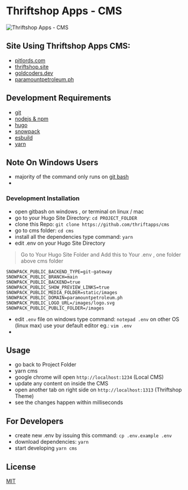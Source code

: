 # Thriftshop Apps - CMS

![Thriftshop Apps - CMS](https://user-images.githubusercontent.com/55337687/120845837-ec50ee00-c5a3-11eb-9b7f-3cfcf46af3c5.png)

## Site Using Thriftshop Apps CMS:

- [pitlords.com](https://pitlords.com)
- [thriftshop.site](https://thriftshop.site)
- [goldcoders.dev](https://goldcoders.dev)
- [paramountpetroleum.ph](https://paramountpetroleum.ph)

## Development Requirements

- [git](https://git-scm.com/downloads)
- [nodejs & npm](https://nodejs.org/en/download/)
- [hugo](https://github.com/gohugoio/hugo/releases)
- [snowpack](https://www.snowpack.dev/tutorials/getting-started)
- [esbuild](https://esbuild.github.io/getting-started/)
- [yarn](https://yarnpkg.com/getting-started/install)

## Note On Windows Users
- majority of the command only runs on [git bash](https://git-scm.com/downloads)
-
### Development Installation
- open gitbash on windows , or terminal on linux / mac
- go to your Hugo Site Directory: `cd PROJECT_FOLDER`
- clone this Repo: `git clone https://github.com/thriftapps/cms`
- go to cms folder: `cd cms`
- install all the dependencies type command: `yarn`
- edit .env on your Hugo Site Directory

> Go to Your Hugo Site Folder and Add this to Your .env , one folder above cms folder

```
SNOWPACK_PUBLIC_BACKEND_TYPE=git-gateway
SNOWPACK_PUBLIC_BRANCH=main
SNOWPACK_PUBLIC_BACKEND=true
SNOWPACK_PUBLIC_SHOW_PREVIEW_LINKS=true
SNOWPACK_PUBLIC_MEDIA_FOLDER=static/images
SNOWPACK_PUBLIC_DOMAIN=paramountpetroleum.ph
SNOWPACK_PUBLIC_LOGO_URL=/images/logo.svg
SNOWPACK_PUBLIC_PUBLIC_FOLDER=/images
```
- edit `.env` file on windows type command: `notepad .env` on other OS (linux max) use your default editor eg.: `vim .env`
-
## Usage
- go back to Project Folder
- yarn cms
- google chrome will open  `http://localhost:1234` (Local CMS)
- update any content on inside the CMS
- open another tab on right side on `http://localhost:1313` (Thriftshop Theme)
- see the changes happen within milliseconds

## For Developers
- create new .env by issuing this command: `cp .env.example .env`
- download dependencies: `yarn`
- start developing `yarn cms`
## License

[MIT](./LICENSE)
